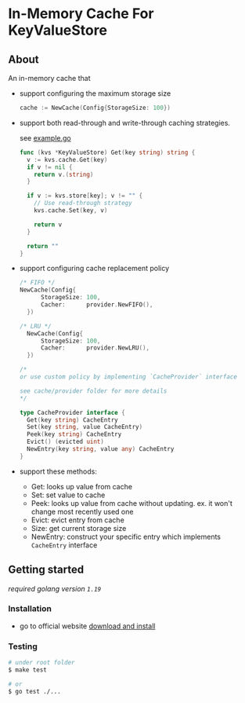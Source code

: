 

# In-Memory Cache For KeyValueStore

## About

An in-memory cache that

- support configuring the maximum storage size

  ```go
  cache := NewCache(Config{StorageSize: 100})
  ```

- support both read-through and write-through caching strategies.

  see [example.go](example.go)
  ```go
  func (kvs *KeyValueStore) Get(key string) string {
    v := kvs.cache.Get(key)
    if v != nil {
      return v.(string)
    }

    if v := kvs.store[key]; v != "" {
      // Use read-through strategy
      kvs.cache.Set(key, v)

      return v
    }

    return ""
  }
  ```

- support configuring cache replacement policy

  ```go
  /* FIFO */
  NewCache(Config{
		StorageSize: 100,
		Cacher:      provider.NewFIFO(),
	})

  /* LRU */
	NewCache(Config{
		StorageSize: 100,
		Cacher:      provider.NewLRU(),
	})

  /*
  or use custom policy by implementing `CacheProvider` interface

  see cache/provider folder for more details
  */

  type CacheProvider interface {
	Get(key string) CacheEntry
	Set(key string, value CacheEntry)
	Peek(key string) CacheEntry
	Evict() (evicted uint)
	NewEntry(key string, value any) CacheEntry
  }
  ```

- support these methods:
  - Get: looks up value from cache
  - Set: set value to cache
  - Peek: looks up value from cache without updating. ex. it won't change most recently used one
  - Evict: evict entry from cache
  - Size: get current storage size
  - NewEntry: construct your specific entry which implements `CacheEntry` interface

## Getting started

*required golang version `1.19`*

### Installation

- go to official website [download and install](https://go.dev/doc/install)

### Testing

``` bash
# under root folder
$ make test

# or
$ go test ./...
```